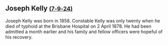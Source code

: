 ## Joseph Kelly <small>[(7‑9‑24)](https://brisbane.discovereverafter.com/profile/31861068 "Go to Memorial Information" )</small> 

Joseph Kelly was born in 1858. Constable Kelly was only twenty when he died of typhoid at the Brisbane Hospital on 2 April 1878. He had been admitted a month earlier and his family and fellow officers were hopeful of his recovery.

